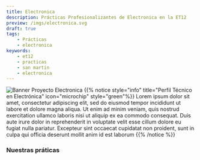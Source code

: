 ```yaml
---
title: Electronica
description: Prácticas Profesionalizantes de Electronica en la ET12
preview: /imgs/electronica.svg
draft: true
tags:
    - Prácticas
    - electronica
keywords:
    - et12
    - practicas
    - san martin
    - electronica
---
```

![Banner Proyecto Electronica](/imgs/proyectoelectronica.png?lightbox=false)
{{% notice style="info" title="Perfil Técnico en Electrónica" icon="microchip" style="green"%}}
Lorem ipsum dolor sit amet, consectetur adipiscing elit, sed do eiusmod tempor incididunt ut labore et dolore magna aliqua. Ut enim ad minim veniam, quis nostrud exercitation ullamco laboris nisi ut aliquip ex ea commodo consequat. Duis aute irure dolor in reprehenderit in voluptate velit esse cillum dolore eu fugiat nulla pariatur. Excepteur sint occaecat cupidatat non proident, sunt in culpa qui officia deserunt mollit anim id est laborum
{{% /notice %}}
### Nuestras práticas
<!--
TODO: Agregar Children para sub-secciones
-->